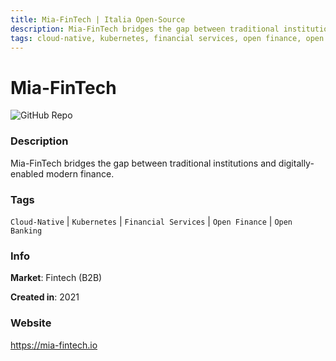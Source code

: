 ```yaml
---
title: Mia-FinTech | Italia Open-Source
description: Mia-FinTech bridges the gap between traditional institutions and digitally-enabled modern finance.
tags: cloud-native, kubernetes, financial services, open finance, open banking
---
```

        

# Mia-FinTech

![GitHub Repo](https://img.shields.io/static/v1?label=category&message=companies&color=green)

### Description

Mia-FinTech bridges the gap between traditional institutions and digitally-enabled modern finance.

### Tags

`Cloud-Native` | `Kubernetes` | `Financial Services` | `Open Finance` | `Open Banking`

### Info

**Market**: Fintech (B2B)

**Created in**: 2021

### Website

https://mia-fintech.io